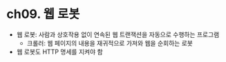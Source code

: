 # ch09. 웹 로봇

- 웹 로봇: 사람과 상호작용 없이 연속된 웹 트랜잭션을 자동으로 수행하는 프로그램
  - 크롤러: 웹 페이지의 내용을 재귀적으로 가져와 웹을 순회하는 로봇
- 웹 로봇도 HTTP 명세를 지켜야 함
